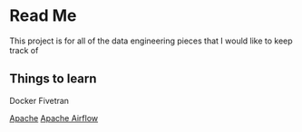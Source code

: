 # Read Me

This project is for all of the data engineering pieces that I would like to keep track of



## Things to learn
Docker
Fivetran

[Apache](https://apache.org/)
[Apache Airflow](https://airflow.apache.org/)
